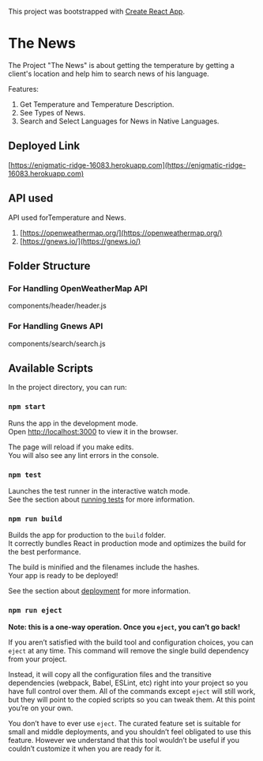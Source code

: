 This project was bootstrapped with [Create React App](https://github.com/facebook/create-react-app).

# The News

The Project "The News" is about getting the temperature by getting a client's location and help him to search news of his language.

Features: 
1. Get Temperature and Temperature Description.
2. See Types of News.
3. Search and Select Languages for News in Native Languages.

## Deployed Link

[https://enigmatic-ridge-16083.herokuapp.com](https://enigmatic-ridge-16083.herokuapp.com)

## API used

API used forTemperature and News.
1. [https://openweathermap.org/](https://openweathermap.org/)
2. [https://gnews.io/](https://gnews.io/)


## Folder Structure

### For Handling OpenWeatherMap API

components/header/header.js

### For Handling Gnews API

components/search/search.js

## Available Scripts

In the project directory, you can run:

### `npm start`

Runs the app in the development mode.<br />
Open [http://localhost:3000](http://localhost:3000) to view it in the browser.

The page will reload if you make edits.<br />
You will also see any lint errors in the console.

### `npm test`

Launches the test runner in the interactive watch mode.<br />
See the section about [running tests](https://facebook.github.io/create-react-app/docs/running-tests) for more information.

### `npm run build`

Builds the app for production to the `build` folder.<br />
It correctly bundles React in production mode and optimizes the build for the best performance.

The build is minified and the filenames include the hashes.<br />
Your app is ready to be deployed!

See the section about [deployment](https://facebook.github.io/create-react-app/docs/deployment) for more information.

### `npm run eject`

**Note: this is a one-way operation. Once you `eject`, you can’t go back!**

If you aren’t satisfied with the build tool and configuration choices, you can `eject` at any time. This command will remove the single build dependency from your project.

Instead, it will copy all the configuration files and the transitive dependencies (webpack, Babel, ESLint, etc) right into your project so you have full control over them. All of the commands except `eject` will still work, but they will point to the copied scripts so you can tweak them. At this point you’re on your own.

You don’t have to ever use `eject`. The curated feature set is suitable for small and middle deployments, and you shouldn’t feel obligated to use this feature. However we understand that this tool wouldn’t be useful if you couldn’t customize it when you are ready for it.
